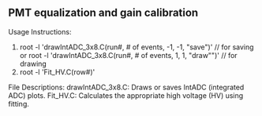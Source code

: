 ## PMT equalization and gain calibration

Usage Instructions:
1. root -l 'drawIntADC_3x8.C(run#, # of events, -1, -1, "save")' // for saving
   or root -l 'drawIntADC_3x8.C(run#, # of events, 1, 1, "draw"")' // for drawing
2. root -l 'Fit_HV.C(row#)' 

File Descriptions:
drawIntADC_3x8.C: Draws or saves IntADC (integrated ADC) plots.
Fit_HV.C: Calculates the appropriate high voltage (HV) using fitting.
